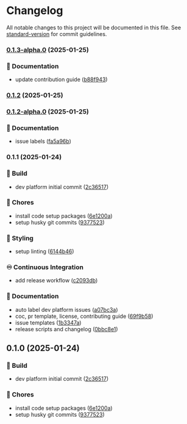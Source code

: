 # Changelog

All notable changes to this project will be documented in this file. See [standard-version](https://github.com/conventional-changelog/standard-version) for commit guidelines.

### [0.1.3-alpha.0](https://github.com/liviasoft/logistics-dev-platform/compare/v0.1.2...v0.1.3-alpha.0) (2025-01-25)


### 📝 Documentation

* update contribution guide ([b88f943](https://github.com/liviasoft/logistics-dev-platform/commits/b88f943ce6b777362f7b7455bc329c57273dfd8a))

### [0.1.2](https://github.com/liviasoft/logistics-dev-platform/compare/v0.1.2-alpha.0...v0.1.2) (2025-01-25)

### [0.1.2-alpha.0](https://github.com/liviasoft/logistics-dev-platform/compare/v0.1.1...v0.1.2-alpha.0) (2025-01-25)


### 📝 Documentation

* issue labels ([fa5a96b](https://github.com/liviasoft/logistics-dev-platform/commits/fa5a96b534068e939d005bda359e9036b6c07063))

### 0.1.1 (2025-01-24)


### 🚧 Build

* dev platform initial commit ([2c36517](https://github.com/liviasoft/logistics-dev-platform/commits/2c365175bc3ecf4dfff4273cc6fdde115e24c8dd))


### 🚚 Chores

* install code setup packages ([6e1200a](https://github.com/liviasoft/logistics-dev-platform/commits/6e1200ab76404a135526a63169236f2ca60548ee))
* setup husky git commits ([9377523](https://github.com/liviasoft/logistics-dev-platform/commits/93775231351539645d7229c4430c4ffa9487e0d1))


### 🎨 Styling

* setup linting ([6144b46](https://github.com/liviasoft/logistics-dev-platform/commits/6144b4614569ba46bb4526cfd9cf7f959ababa67))


### ♾️ Continuous Integration

* add release workflow ([c2093db](https://github.com/liviasoft/logistics-dev-platform/commits/c2093db9586a4727ba041b084b762d8c5977c671))


### 📝 Documentation

* auto label dev platform issues ([a07bc3a](https://github.com/liviasoft/logistics-dev-platform/commits/a07bc3ad67044fe56c62c39a3e156977985efb51))
* coc, pr template, license, contributing guide ([69f9b58](https://github.com/liviasoft/logistics-dev-platform/commits/69f9b585f2961232b91e8c766b5018f830ae7c4d))
* issue templates ([1b3347a](https://github.com/liviasoft/logistics-dev-platform/commits/1b3347ad625d118b388e08238792a1bf72b86cef))
* release scripts and changelog ([0bbc8e1](https://github.com/liviasoft/logistics-dev-platform/commits/0bbc8e14921435dcd010011f7b8ca6eeed6d3478))

## 0.1.0 (2025-01-24)


### 🚧 Build

* dev platform initial commit ([2c36517](https://github.com/liviasoft/logistics-dev-platform/commits/2c365175bc3ecf4dfff4273cc6fdde115e24c8dd))


### 🚚 Chores

* install code setup packages ([6e1200a](https://github.com/liviasoft/logistics-dev-platform/commits/6e1200ab76404a135526a63169236f2ca60548ee))
* setup husky git commits ([9377523](https://github.com/liviasoft/logistics-dev-platform/commits/93775231351539645d7229c4430c4ffa9487e0d1))
